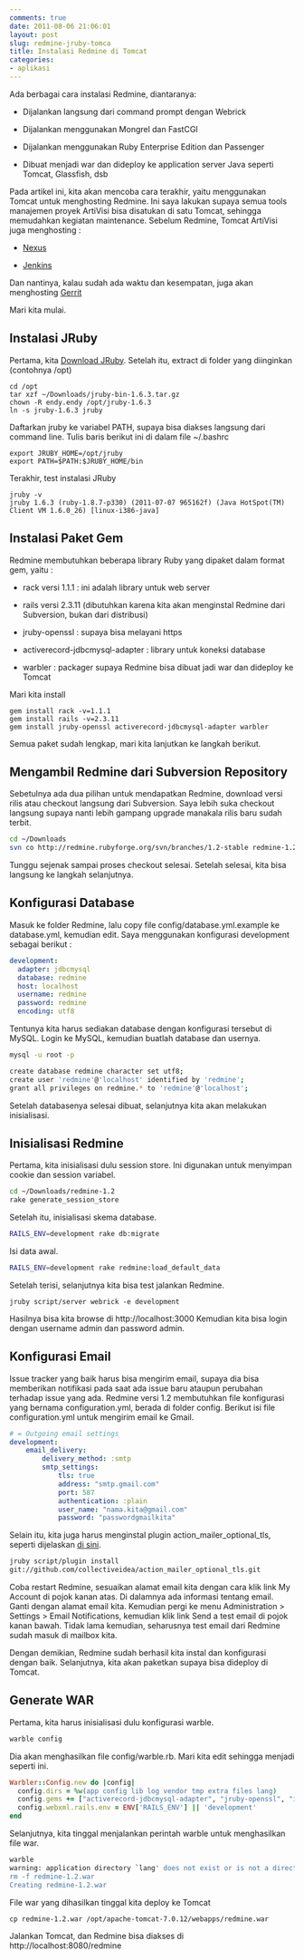 ```yaml
---
comments: true
date: 2011-08-06 21:06:01
layout: post
slug: redmine-jruby-tomca
title: Instalasi Redmine di Tomcat
categories:
- aplikasi
---
```


Ada berbagai cara instalasi Redmine, diantaranya:



    
  * Dijalankan langsung dari command prompt dengan Webrick

    
  * Dijalankan menggunakan Mongrel dan FastCGI

    
  * Dijalankan menggunakan Ruby Enterprise Edition dan Passenger

    
  * Dibuat menjadi war dan dideploy ke application server Java seperti Tomcat, Glassfish, dsb



Pada artikel ini, kita akan mencoba cara terakhir, yaitu menggunakan Tomcat untuk menghosting Redmine.
Ini saya lakukan supaya semua tools manajemen proyek ArtiVisi bisa disatukan di satu Tomcat, sehingga memudahkan kegiatan maintenance.
Sebelum Redmine, Tomcat ArtiVisi juga menghosting :

    
  * [Nexus](http://nexus.sonatype.org/)

    
  * [Jenkins](http://jenkins-ci.org/)



Dan nantinya, kalau sudah ada waktu dan kesempatan, juga akan menghosting [Gerrit](http://code.google.com/p/gerrit/)

Mari kita mulai.




## Instalasi JRuby



Pertama, kita [Download JRuby](http://jruby.org/). Setelah itu, extract di folder yang diinginkan (contohnya /opt)

```
cd /opt
tar xzf ~/Downloads/jruby-bin-1.6.3.tar.gz
chown -R endy.endy /opt/jruby-1.6.3
ln -s jruby-1.6.3 jruby
```


Daftarkan jruby ke variabel PATH, supaya bisa diakses langsung dari command line.
Tulis baris berikut ini di dalam file ~/.bashrc

```
export JRUBY_HOME=/opt/jruby
export PATH=$PATH:$JRUBY_HOME/bin
```

Terakhir, test instalasi JRuby

```
jruby -v
jruby 1.6.3 (ruby-1.8.7-p330) (2011-07-07 965162f) (Java HotSpot(TM) Client VM 1.6.0_26) [linux-i386-java]
```


## Instalasi Paket Gem


Redmine membutuhkan beberapa library Ruby yang dipaket dalam format gem, yaitu :



    
  * rack versi 1.1.1 : ini adalah library untuk web server

    
  * rails versi 2.3.11 (dibutuhkan karena kita akan menginstal Redmine dari Subversion, bukan dari distribusi)

    
  * jruby-openssl : supaya bisa melayani https

    
  * activerecord-jdbcmysql-adapter : library untuk koneksi database

    
  * warbler : packager supaya Redmine bisa dibuat jadi war dan dideploy ke Tomcat



Mari kita install

```
gem install rack -v=1.1.1
gem install rails -v=2.3.11
gem install jruby-openssl activerecord-jdbcmysql-adapter warbler
```

Semua paket sudah lengkap, mari kita lanjutkan ke langkah berikut.



## Mengambil Redmine dari Subversion Repository


Sebetulnya ada dua pilihan untuk mendapatkan Redmine, download versi rilis atau checkout langsung dari Subversion.
Saya lebih suka checkout langsung supaya nanti lebih gampang upgrade manakala rilis baru sudah terbit.

```sh
cd ~/Downloads
svn co http://redmine.rubyforge.org/svn/branches/1.2-stable redmine-1.2
```

Tunggu sejenak sampai proses checkout selesai. Setelah selesai, kita bisa langsung ke langkah selanjutnya.




## Konfigurasi Database



Masuk ke folder Redmine, lalu copy file config/database.yml.example ke database.yml, kemudian edit.
Saya menggunakan konfigurasi development sebagai berikut :

```yaml
development:
  adapter: jdbcmysql
  database: redmine
  host: localhost
  username: redmine
  password: redmine
  encoding: utf8
```

Tentunya kita harus sediakan database dengan konfigurasi tersebut di MySQL. Login ke MySQL, kemudian buatlah database dan usernya.


```sh
mysql -u root -p

create database redmine character set utf8;
create user 'redmine'@'localhost' identified by 'redmine';
grant all privileges on redmine.* to 'redmine'@'localhost';
```
Setelah databasenya selesai dibuat, selanjutnya kita akan melakukan inisialisasi.



## Inisialisasi Redmine



Pertama, kita inisialisasi dulu session store. Ini digunakan untuk menyimpan cookie dan session variabel.


```sh
cd ~/Downloads/redmine-1.2
rake generate_session_store
```

Setelah itu, inisialisasi skema database.

```sh
RAILS_ENV=development rake db:migrate
```

Isi data awal.

```sh
RAILS_ENV=development rake redmine:load_default_data
```

Setelah terisi, selanjutnya kita bisa test jalankan Redmine.

```
jruby script/server webrick -e development
```

Hasilnya bisa kita browse di http://localhost:3000
Kemudian kita bisa login dengan username admin dan password admin.



## Konfigurasi Email


Issue tracker yang baik harus bisa mengirim email, supaya dia bisa memberikan notifikasi pada saat ada issue baru ataupun perubahan terhadap issue yang ada.
Redmine versi 1.2 membutuhkan file konfigurasi yang bernama configuration.yml, berada di folder config. Berikut isi file configuration.yml untuk mengirim email ke Gmail.

```yaml
# = Outgoing email settings
development:
    email_delivery:
        delivery_method: :smtp
        smtp_settings:
            tls: true
            address: "smtp.gmail.com"
            port: 587
            authentication: :plain
            user_name: "nama.kita@gmail.com"
            password: "passwordgmailkita"
```

Selain itu, kita juga harus menginstal plugin action_mailer_optional_tls, seperti dijelaskan [di sini](http://redmineblog.com/articles/setup-redmine-to-send-email-using-gmail/). 


```sh
jruby script/plugin install
git://github.com/collectiveidea/action_mailer_optional_tls.git
```

Coba restart Redmine, sesuaikan alamat email kita dengan cara klik link My Account di pojok kanan atas.
Di dalamnya ada informasi tentang email. Ganti dengan alamat email kita.
Kemudian pergi ke menu Administration > Settings > Email Notifications,
kemudian klik link Send a test email di pojok kanan bawah.
Tidak lama kemudian, seharusnya test email dari Redmine sudah masuk di mailbox kita.

Dengan demikian, Redmine sudah berhasil kita instal dan konfigurasi dengan baik.
Selanjutnya, kita akan paketkan supaya bisa dideploy di Tomcat.



## Generate WAR



Pertama, kita harus inisialisasi dulu konfigurasi warble.

```sh
warble config
```

Dia akan menghasilkan file config/warble.rb. Mari kita edit sehingga menjadi seperti ini.


```ruby
Warbler::Config.new do |config|
  config.dirs = %w(app config lib log vendor tmp extra files lang)
  config.gems += ["activerecord-jdbcmysql-adapter", "jruby-openssl", "i18n", "rack"]
  config.webxml.rails.env = ENV['RAILS_ENV'] || 'development'
end
```

Selanjutnya, kita tinggal menjalankan perintah warble untuk menghasilkan file war.

```sh
warble
warning: application directory `lang' does not exist or is not a directory; skipping
rm -f redmine-1.2.war
Creating redmine-1.2.war
```

File war yang dihasilkan tinggal kita deploy ke Tomcat

```
cp redmine-1.2.war /opt/apache-tomcat-7.0.12/webapps/redmine.war
```

Jalankan Tomcat, dan Redmine bisa diakses di http://localhost:8080/redmine

